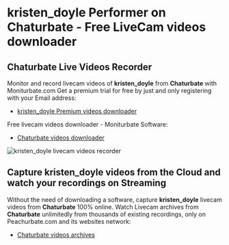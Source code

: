 # kristen_doyle Performer on Chaturbate - Free LiveCam videos downloader

## Chaturbate Live Videos Recorder

Monitor and record livecam videos of **kristen_doyle** from **Chaturbate** with Moniturbate.com
Get a premium trial for free by just and only registering with your Email address:
* [kristen_doyle Premium videos downloader](https://moniturbate.com/request-demo-licence-key.html)

Free livecam videos downloader - Moniturbate Software:
* [Chaturbate videos downloader](https://moniturbate.com/moniturbate-download-software.html)

![kristen_doyle livecam videos recorder](https://peachurnet.com/templates/moniturbate-software.png)


## Capture kristen_doyle videos from the Cloud and watch your recordings on Streaming

Without the need of downloading a software, capture **kristen_doyle** livecam videos from **Chaturbate** 100% online.
Watch Livecam archives from **Chaturbate** unlimitedly from thousands of existing recordings, only on Peachurbate.com and its websites network:
* [Chaturbate videos archives](https://peachurnet.com/)